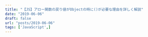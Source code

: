 ```yaml
---
title: "【JS】アロー関数の戻り値がObjectの時に()が必要な理由を詳しく解説"
date: "2019-06-06"
draft: false
url: "posts/2019-06-06"
tags: ['JavaScript',]
---
```


